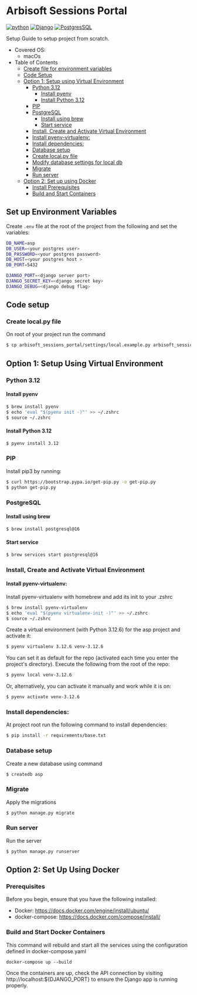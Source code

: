 # Arbisoft Sessions Portal
[![python](https://img.shields.io/badge/Python-FFD43B?style=for-the-badge&logo=python&logoColor=blue)](https://www.python.org) [![Django](https://img.shields.io/badge/Django-092E20?style=for-the-badge&logo=django&logoColor=green)](https://docs.djangoproject.com/en/4.2/) [![PostgresSQL](https://img.shields.io/badge/PostgreSQL-316192?style=for-the-badge&logo=postgresql&logoColor=white)](https://formulae.brew.sh/formula/postgresql@14)

Setup Guide to setup project from scratch.

- Covered OS:
    * macOs
- Table of Contents
  * [Create file for environment variables](#set-up-environment-variables)
  * [Code Setup](#code-setup)
  * [Option 1: Setup using Virtual Environment](#option-1-setup-using-virtual-environment)
    + [Python 3.12](#python-312)
      - [Install pyenv](#install-pyenv)
      - [Install Python 3.12](#install-python-312)
    + [PIP](#pip)
    + [PostgreSQL](#postgresql)
      - [Install using brew](#install-using-brew)
      - [Start service](#start-service)
    + [Install, Create and Activate Virtual Environment](#install-create-and-activate-virtual-environment)
    + [Install pyenv-virtualenv:](#install-pyenv-virtualenv)
    + [Install dependencies:](#install-dependencies)
    + [Database setup](#database-setup)
    + [Create local.py file](#create-localpy-file)
    + [Modify database settings for local db](#modify-database-settings-for-local-db)
    + [Migrate](#migrate)
    + [Run server](#run-server)
  * [Option 2: Set up using Docker](#option-2-set-up-using-docker)
    + [Install Prerequisites](#prerequisites)
    + [Build and Start Containers](#build-and-start-docker-containers)

## Set up Environment Variables
Create `.env` file at the root of the project from the following and set the variables:
```bash
DB_NAME=asp
DB_USER=<your postgres user>
DB_PASSWORD=<your postgres password>
DB_HOST=<your postgres host >
DB_PORT=5432

DJANGO_PORT=<django server port>
DJANGO_SECRET_KEY=<django secret key>
DJANGO_DEBUG=<django debug flag>
```

## Code setup
### Create local.py file
On root of your project run the command
```bash
$ cp arbisoft_sessions_portal/settings/local.example.py arbisoft_sessions_portal/settings/local.py
```

## Option 1: Setup Using Virtual Environment
### Python 3.12
#### Install pyenv
```bash
$ brew install pyenv
$ echo 'eval "$(pyenv init -)"' >> ~/.zshrc
$ source ~/.zshrc
```
#### Install Python 3.12
```bash
$ pyenv install 3.12
```
### PIP
Install pip3 by running:
```bash
$ curl https://bootstrap.pypa.io/get-pip.py -o get-pip.py
$ python get-pip.py
```
### PostgreSQL
#### Install using brew
```bash
$ brew install postgresql@16
```
#### Start service
```bash
$ brew services start postgresql@16
```

### Install, Create and Activate Virtual Environment
#### Install pyenv-virtualenv:
Install pyenv-virtualenv with homebrew and add its init to your .zshrc
```bash
$ brew install pyenv-virtualenv
$ echo 'eval "$(pyenv virtualenv-init -)"' >> ~/.zshrc
$ source ~/.zshrc
```
Create a virtual environment (with Python 3.12.6) for the asp project and activate it:
```bash
$ pyenv virtualenv 3.12.6 venv-3.12.6
```
You can set it as default for the repo (activated each time you enter the project's directory). Execute the following from the root of the repo:
```bash
$ pyenv local venv-3.12.6
```
Or, alternatively, you can activate it manually and work while it is on:
```bash
$ pyenv activate venv-3.12.6
```
### Install dependencies:
At project root run the following command to install dependencies:
```bash
$ pip install -r requirements/base.txt
```
### Database setup
Create a new database using command
```bash
$ createdb asp
```

### Migrate
Apply the migrations
```bash
$ python manage.py migrate
```

### Run server
Run the server
```bash
$ python manage.py runserver
```

## Option 2: Set Up Using Docker

### Prerequisites
Before you begin, ensure that you have the following installed:

- Docker: https://docs.docker.com/engine/install/ubuntu/
- docker-compose: https://docs.docker.com/compose/install/


### Build and Start Docker Containers
This command will rebuild and start all the services using the configuration defined in docker-compose.yaml

```
docker-compose up --build 
```

Once the containers are up, check the API connection by visiting http://localhost:${DJANGO_PORT} to ensure the Django app is running properly.
